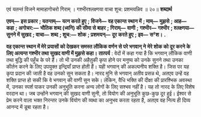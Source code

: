  

एवं यतन्तं विजने मामाहागोचरो गिराम् । गश्भीरश्लक्ष्णया वाचा शुच: प्रशमयन्निव ॥ २०॥ **शब्दार्थ** 

**एवम्—** **इस प्रकार** **; यतन्तम्—** **यत्न करते हुए** **; विजने—** **वह एकान्त स्थान में** **; माम्—** **मुझसे** **; आह—** **कहा** **; अगोचर:—** **भौतिक शब्द (ध्वनि) की सीमा से बाहर** **; गिराम्—** **वाणी** **; गश्भीर—** **गश्भीर** **; श्लक्ष्णया—** **सुनने में सुखद** **; वाचा—** **शब्द** **; शुच:—** **शोक** **; प्रशमयन्—** **दूर करते हुए** **; इव—** **स²श।** **.** 

**वह एकान्त स्थान में मेरे प्रयासों को देखकर समस्त लौकिक वर्णन से परे भगवान् ने** **मेरे शोक को दूर करने के लिए अत्यन्त गश्भीर तथा सुखद वाणी में मुझसे कहा।** **तात्पर्य** : वेदों में कहा गया है कि भगवान् लौकिक वाणी तथा बुद्धि की पहुँच के परे हैं। तो भी उनकी अहैतुकी कृपा होने पर मनुष्य को उनके सुनने तथा उनका कीर्तन करने के लिए उपयुक्त इन्द्रियाँ प्राप्त होती हैं। यही भगवान् की अकल्पनीय शक्ति है। जिस पर यह कृपा प्रदान की जाती है वह उनको सुन सकता है। नारद मुनि से भगवान् अतीव प्रसन्न थे, अतएव उन्हें वह शक्ति प्राप्त हो सकी कि वे भगवान् की वाणी सुन सके। लेकिन, वैधि भक्ति की दीक्षा की प्रारश्भिक अवस्था में, उनका स्पर्श पाकर उनकी अनुभूति करना अन्य लोगों के लिए सश्भव नहीं है। यह तो नारद के लिए विशेष वरदान था। जब उन्होंने भगवान् की सुखद वाणी सुनी, तो वियोग की अनुभूति कुछ-कुछ दूर हुई। ईश्वर से प्रेम करने वाला भक्त निरन्तर उनके वियोग की व्यथा का अनुभव करता रहता है, अतएव वह नित्य ही दिव्य आनन्द में डूबा रहता है। 